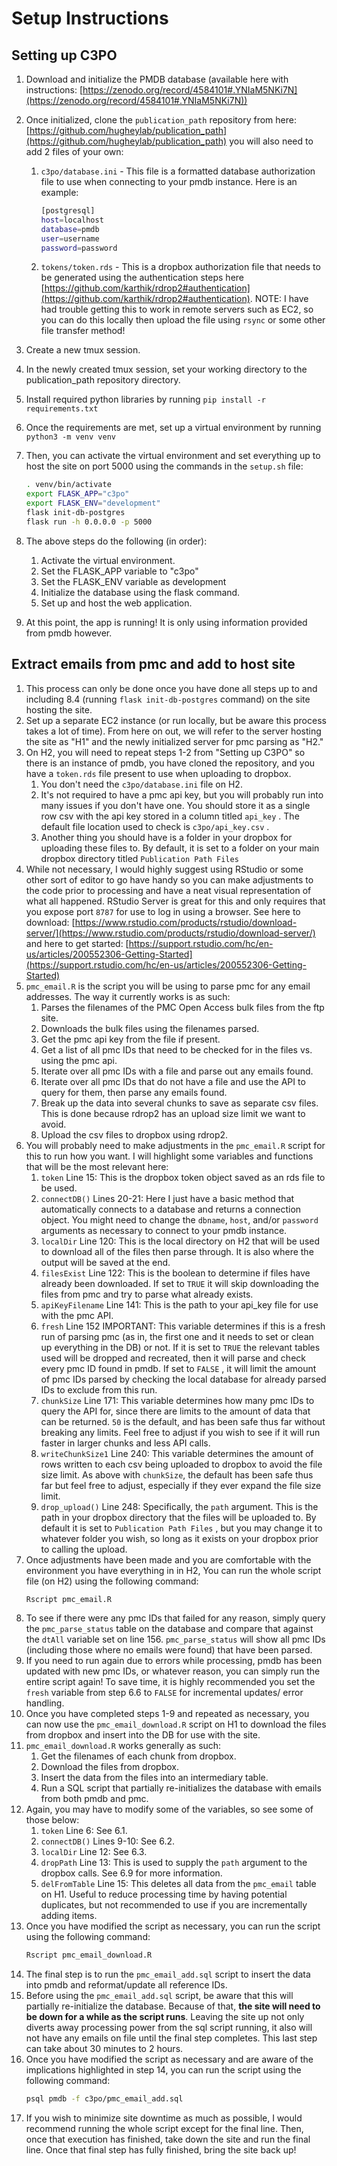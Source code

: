 # Setup Instructions

## Setting up C3PO

1. Download and initialize the PMDB database (available here with instructions: [https://zenodo.org/record/4584101#.YNIaM5NKi7N](https://zenodo.org/record/4584101#.YNIaM5NKi7N))
2. Once initialized, clone the `publication_path` repository from here: [https://github.com/hugheylab/publication_path](https://github.com/hugheylab/publication_path) you will also need to add 2 files of your own:
    1. `c3po/database.ini` - This file is a formatted database authorization file to use when connecting to your pmdb instance. Here is an example:

        ```bash
        [postgresql]
        host=localhost
        database=pmdb
        user=username
        password=password
        ```

    2. `tokens/token.rds` - This is a dropbox authorization file that needs to be generated using the authentication steps here [https://github.com/karthik/rdrop2#authentication](https://github.com/karthik/rdrop2#authentication). NOTE: I have had trouble getting this to work in remote servers such as EC2, so you can do this locally then upload the file using `rsync` or some other file transfer method!
3. Create a new tmux session.
4. In the newly created tmux session, set your working directory to the publication_path repository directory.
5. Install required python libraries by running `pip install -r requirements.txt`
6. Once the requirements are met, set up a virtual environment by running `python3 -m venv venv`
7. Then, you can activate the virtual environment and set everything up to host the site on port 5000 using the commands in the `setup.sh` file:

    ```bash
    . venv/bin/activate
    export FLASK_APP="c3po"
    export FLASK_ENV="development"
    flask init-db-postgres
    flask run -h 0.0.0.0 -p 5000
    ```

8. The above steps do the following (in order):
    1. Activate the virtual environment.
    2. Set the FLASK_APP variable to "c3po"
    3. Set the FLASK_ENV variable as development
    4. Initialize the database using the flask command.
    5. Set up and host the web application.
9. At this point, the app is running! It is only using information provided from pmdb however.

## Extract emails from pmc and add to host site

1. This process can only be done once you have done all steps up to and including 8.4 (running `flask init-db-postgres` command) on the site hosting the site.
2. Set up a separate EC2 instance (or run locally, but be aware this process takes a lot of time). From here on out, we will refer to the server hosting the site as "H1" and the newly initialized server for pmc parsing as "H2."
3. On H2, you will need to repeat steps 1-2 from "Setting up C3PO" so there is an instance of pmdb, you have cloned the repository, and you have a `token.rds` file present to use when uploading to dropbox.
    1. You don't need the `c3po/database.ini` file on H2.
    2. It's not required to have a pmc api key, but you will probably run into many issues if you don't have one. You should store it as a single row csv with the api key stored in a column titled `api_key` . The default file location used to check is `c3po/api_key.csv` .
    3. Another thing you should have is a folder in your dropbox for uploading these files to. By default, it is set to a folder on your main dropbox directory titled `Publication Path Files`
4. While not necessary, I would highly suggest using RStudio or some other sort of editor to go have handy so you can make adjustments to the code prior to processing and have a neat visual representation of what all happened. RStudio Server is great for this and only requires that you expose port `8787` for use to log in using a browser. See here to download: [https://www.rstudio.com/products/rstudio/download-server/](https://www.rstudio.com/products/rstudio/download-server/) and here to get started: [https://support.rstudio.com/hc/en-us/articles/200552306-Getting-Started](https://support.rstudio.com/hc/en-us/articles/200552306-Getting-Started) 
5. `pmc_email.R` is the script you will be using to parse pmc for any email addresses. The way it currently works is as such:
    1. Parses the filenames of the PMC Open Access bulk files from the ftp site.
    2. Downloads the bulk files using the filenames parsed.
    3. Get the pmc api key from the file if present.
    4. Get a list of all pmc IDs that need to be checked for in the files vs. using the pmc api.
    5. Iterate over all pmc IDs with a file and parse out any emails found.
    6. Iterate over all pmc IDs that do not have a file and use the API to query for them, then parse any emails found.
    7. Break up the data into several chunks to save as separate csv files. This is done because rdrop2 has an upload size limit we want to avoid.
    8. Upload the csv files to dropbox using rdrop2.
6. You will probably need to make adjustments in the `pmc_email.R` script for this to run how you want. I will highlight some variables and functions that will be the most relevant here:
    1. `token` Line 15: This is the dropbox token object saved as an rds file to be used.
    2. `connectDB()` Lines 20-21: Here I just have a basic method that automatically connects to a database and returns a connection object. You might need to change the `dbname`, `host`, and/or `password` arguments as necessary to connect to your pmdb instance.
    3. `localDir` Line 120: This is the local directory on H2 that will be used to download all of the files then parse through. It is also where the output will be saved at the end.
    4. `filesExist` Line 122: This is the boolean to determine if files have already been downloaded. If set to `TRUE` it will skip downloading the files from pmc and try to parse what already exists.
    5. `apiKeyFilename` Line 141: This is the path to your api_key file for use with the pmc API.
    6. `fresh` Line 152 IMPORTANT: This variable determines if this is a fresh run of parsing pmc (as in, the first one and it needs to set or clean up everything in the DB) or not. If it is set to `TRUE` the relevant tables used will be dropped and recreated, then it will parse and check every pmc ID found in pmdb. If set to `FALSE` , it will limit the amount of pmc IDs parsed by checking the local database for already parsed IDs to exclude from this run.
    7. `chunkSize` Line 171: This variable determines how many pmc IDs to query the API for, since there are limits to the amount of data that can be returned. `50` is the default, and has been safe thus far without breaking any limits. Feel free to adjust if you wish to see if it will run faster in larger chunks and less API calls.
    8. `writeChunkSize1` Line 240: This variable determines the amount of rows written to each csv being uploaded to dropbox to avoid the file size limit. As above with `chunkSize`, the default has been safe thus far but feel free to adjust, especially if they ever expand the file size limit.
    9. `drop_upload()` Line 248: Specifically, the `path` argument. This is the path in your dropbox directory that the files will be uploaded to. By default it is set to `Publication Path Files` , but you may change it to whatever folder you wish, so long as it exists on your dropbox prior to calling the upload.
7. Once adjustments have been made and you are comfortable with the environment you have everything in in H2, You can run the whole script file (on H2) using the following command:
    ```bash
    Rscript pmc_email.R
    ```
8. To see if there were any pmc IDs that failed for any reason, simply query the `pmc_parse_status` table on the database and compare that against the `dtAll` variable set on line 156. `pmc_parse_status` will show all pmc IDs (including those where no emails were found) that have been parsed.
9. If you need to run again due to errors while processing, pmdb has been updated with new pmc IDs, or whatever reason, you can simply run the entire script again! To save time, it is highly recommended you set the `fresh` variable from step 6.6 to `FALSE` for incremental updates/ error handling.
10. Once you have completed steps 1-9 and repeated as necessary, you can now use the `pmc_email_download.R` script on H1 to download the files from dropbox and insert into the DB for use with the site.
11. `pmc_email_download.R` works generally as such:
    1. Get the filenames of each chunk from dropbox.
    2. Download the files from dropbox.
    3. Insert the data from the files into an intermediary table.
    4. Run a SQL script that partially re-initializes the database with emails from both pmdb and pmc.
12. Again, you may have to modify some of the variables, so see some of those below:
    1. `token` Line 6: See 6.1.
    2. `connectDB()` Lines 9-10: See 6.2.
    3. `localDir` Line 12: See 6.3.
    4. `dropPath` Line 13: This is used to supply the `path` argument to the dropbox calls. See 6.9 for more information.
    5. `delFromTable` Line 15: This deletes all data from the `pmc_email` table on H1. Useful to reduce processing time by having potential duplicates, but not recommended to use if you are incrementally adding items.
13. Once you have modified the script as necessary, you can run the script using the following command:
    ```bash
    Rscript pmc_email_download.R
    ```
14. The final step is to run the `pmc_email_add.sql` script to insert the data into pmdb and reformat/update all reference IDs.
15. Before using the `pmc_email_add.sql` script, be aware that this will partially re-initialize the database. Because of that, **the site will need to be down for a while as the script runs**. Leaving the site up not only diverts away processing power from the sql script running, it also will not have any emails on file until the final step completes. This last step can take about 30 minutes to 2 hours.
16. Once you have modified the script as necessary and are aware of the implications highlighted in step 14, you can run the script using the following command:
    ```bash
    psql pmdb -f c3po/pmc_email_add.sql
    ```
17. If you wish to minimize site downtime as much as possible, I would recommend running the whole script except for the final line. Then, once that execution has finished, take down the site and run the final line. Once that final step has fully finished, bring the site back up!